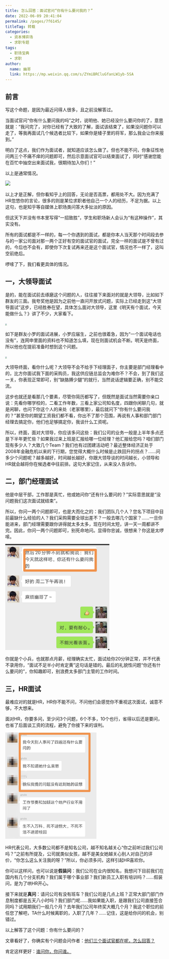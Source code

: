 ```yaml
---
title: 怎么回答：面试官问“你有什么要问我的？”
date: 2022-06-09 20:41:04
permalink: /pages/7f6145/
titleTag: 转载
categories:
  - 资本博弈场
  - 求职专题
tags: 
  - 职场宝典
  - 求职
author: 
  name: 幽哥
  link: https://mp.weixin.qq.com/s/ZYmiBRCluGfanLW1yb-5SA
---
```


## 前言

写这个命题，是因为最近问得人很多，且之前没解答过。

当面试官问“你有什么要问我的吗”之时，说明他、她已经没什么要问你的了，意思就是：“我问完了，对你已经有了大致的了解，面试该结束了，如果没问题你可以走了，等我再面试几个候选者比较下，如果你是矮子里的将军，那么我会让你来报到。”

明白了这点，我们作为面试者，就知道应该怎么做了。但也不能不问，你象征性地问两三个不痛不痒的问题即可，然后示意面试官可以结束面试了，同时“感谢您能在百忙中抽空出来面试我，很期待加入你们！”

以上是通常情况。

![](https://fastly.jsdelivr.net/gh/TommyZeng777/picgo/img/202206092044952.png)

以上才是正解，但你看知乎上的回答，无论是否高票，都用处不大。因为充满了HR忽悠你的言论，很多的则是某位求职者他自己一个人的经历，不足为据。以上这句，也是知乎等自媒体上职场类问答大多扯淡的原因。

但这天下并没有书本里写得“一招致胜”，学生和职场新人会认为“有这种操作”，其实没有。

所有的面试都是不一样的，每一个你遇到的面试，都是你本人当天那个时间段去参与的一家公司面对那一两个正好有空的面试官的面试，完全一样的面试是不曾有过的，今后也不会有，即使你下次复试再来还是这个面试官，情况也不一样了，这叫空前绝后。

啰嗦了下，我们看更具体的情况。



## 一，大领导面试

是的，能在面试前去琢磨这个问题的人，往往接下来面对的就是大领导，比如如下群友的三面。我夸奖他是因为之前他一直问开放式问题，实际上已经走到这“大领导面试”这步，已经胜券在望，具体怎么面对大领导，这里《明天有个面试，今天能做什么？》讲了不少，大家看下。

<img src="https://fastly.jsdelivr.net/gh/TommyZeng777/picgo/img/202206092044017.png" style="zoom: 33%;" />

如下是群友小罗的面试进展，小罗应届生，之前也很着急，因为“一个面试电话也没有”，连网申里面的资料也不知道怎么填，现在则面试机会不断。明天是终面，所以他也在提前准备时想到这个问题。

<img src="https://fastly.jsdelivr.net/gh/TommyZeng777/picgo/img/202206092049614.png" style="zoom:33%;" />

大领导终面，看你什么呢？大领导不会不给手下经理面子，你主要是部门经理看中的，比方你面试我下面的采购员，我这供应链总监会为难你不？不会，到了我们这一关，你表现正常即可，别“缺胳膊少腿”的就行，当然说话逻辑要正确，别不能交流。

这步也就还是看那几个要素，尽管你简历都写了，但既然是面试当然需要你亲口说：先看你哪学校的，二看工作年数，三看上家公司知名度，四跟你闲聊几句，就是闲聊，也问下你这个人的来处（老家哪里），最后就问下“你有什么要问我的？”甚至你的期望工资我们都不看，你出不了那个范围，再说有人事和部门部门经理去搞定你，他们也足够搞定你，我谈什么工资呢。

所以，终面，面对大领导，你应该多问这些：我们公司的业务一般是上半年多点还是下半年更忙些？如果我过来上班是汇报给哪一位经理？他汇报给您吗？咱们部门现有多少人？大致几个Team？我们也有过团建活动吧？最近整体经济正处于2008年金融危机以来的下行期，您觉得大概什么时候是止跌回升的拐点？......问多少个问题呢？越多越好，时间越长越好，你跟大领导谈的时间越长，小领导和HR就会越将你在候选者中往前排。这句大家记住，从来没人告诉你。



## 二，部门经理面试

他是中层干部，工作那是真忙，他或她问你“还有什么要问的？”实际意思就是“没问题我们这次面试就结束”。

所以，你问一两个问题即可，也是大而化之的：我们团队几个人？您名下项目中目前最缺什么经验的人？我们采购需要全球出差不？一般去哪几个国家？......一旦你能进来，部门经理需要跟你讲得就太多太多，现在时间太短，讲一天一周都讲不完。因此，你问一两个问题即可，别死命地问。显得你忠诚，很想来？你这是太啰嗦。

<img src="05.怎么回答：面试官问“你有什么要问我的？”.assets/202206092050727.png" style="zoom:33%;" />

你就是个小兵，也就那点月薪，经理确实太忙，面试给你20分钟正常，并不代表不录用你，“面试不足半小时肯定黄”这句话是错的。最后的礼貌性问题“你还有什么要问的”，你知趣即可，别浪费太多部门主管的工作时间。



## 三，HR面试

最难应对的就是HR，HR你不能不问，不问他们会感觉你不重视这次面试，诚意不够，不大想来。

面对HR，你要多问，至少问3个问题，6个不多，10个也行，省得以后还是要问，也省了后面谈工资的流程，避免了你接下来的误判。

<img src="05.怎么回答：面试官问“你有什么要问我的？”.assets/202206092050032.png" style="zoom:33%;" />

HR代表公司，大多数公司都不是知名公司，越不知名越关心“你之前听过我们公司吗？”之前有所提及，公司就类似女孩，越不是美女她越关心别人对自己的评价，“你怎么这么关注我的呀？”所以，你必须多问，这样引起HR喜欢你。

你可以这样问，也可以说是**假装问**：我们公司在业内很知名，我想问下目前我们在国内有几个分支机构？我们属于哪个事业部？我们新员工入职有培训吗？......假装问，是为了哄HR开心。

接下来就是**真问**：请问公司有没有班车？我们公司是几点上班？正常大部门部门作息制度都是五天八小时吗？我们部门呢......我如果能入职，是跟我们公司直接签合同吗？试用期我们一般几个月？去年我们公司年终奖大概几个月？我这个职位的前任您了解吧，TA什么时候离职的，入职了几年？......记住，这是给你问的机会，别错过。



以上解答了这个问题：你有什么要问的？

文章看好了，你确实有个问题会问作者：<u>他们三个面试官都在呢，怎么回答？</u>

肯定这样更好：<u>谁问你，你问谁。</u>